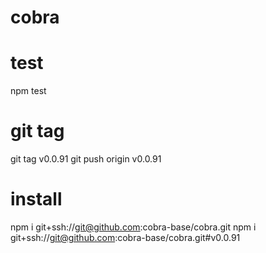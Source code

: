 # cobra

# test
npm test

# git tag
git tag v0.0.91
git push origin v0.0.91

# install
npm i git+ssh://git@github.com:cobra-base/cobra.git
npm i git+ssh://git@github.com:cobra-base/cobra.git#v0.0.91

